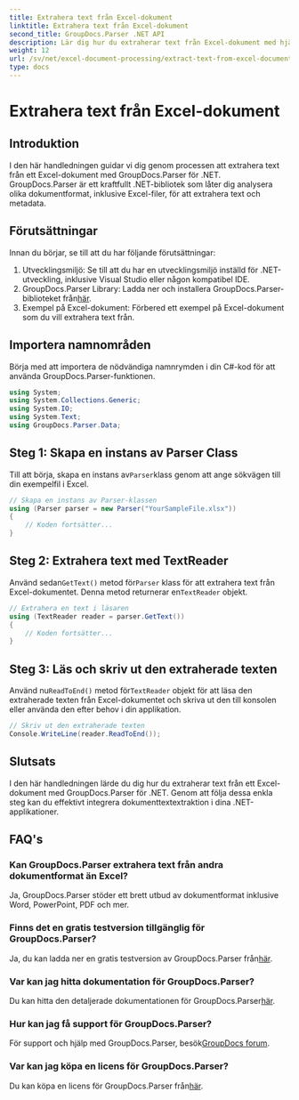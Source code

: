 ```yaml
---
title: Extrahera text från Excel-dokument
linktitle: Extrahera text från Excel-dokument
second_title: GroupDocs.Parser .NET API
description: Lär dig hur du extraherar text från Excel-dokument med hjälp av GroupDocs.Parser för .NET i enkla steg.
weight: 12
url: /sv/net/excel-document-processing/extract-text-from-excel-document/
type: docs
---
```

# Extrahera text från Excel-dokument

## Introduktion
I den här handledningen guidar vi dig genom processen att extrahera text från ett Excel-dokument med GroupDocs.Parser för .NET. GroupDocs.Parser är ett kraftfullt .NET-bibliotek som låter dig analysera olika dokumentformat, inklusive Excel-filer, för att extrahera text och metadata.
## Förutsättningar
Innan du börjar, se till att du har följande förutsättningar:
1. Utvecklingsmiljö: Se till att du har en utvecklingsmiljö inställd för .NET-utveckling, inklusive Visual Studio eller någon kompatibel IDE.
2.  GroupDocs.Parser Library: Ladda ner och installera GroupDocs.Parser-biblioteket från[här](https://releases.groupdocs.com/parser/net/).
3. Exempel på Excel-dokument: Förbered ett exempel på Excel-dokument som du vill extrahera text från.

## Importera namnområden
Börja med att importera de nödvändiga namnrymden i din C#-kod för att använda GroupDocs.Parser-funktionen.
```csharp
using System;
using System.Collections.Generic;
using System.IO;
using System.Text;
using GroupDocs.Parser.Data;
```
## Steg 1: Skapa en instans av Parser Class
 Till att börja, skapa en instans av`Parser`klass genom att ange sökvägen till din exempelfil i Excel.
```csharp
// Skapa en instans av Parser-klassen
using (Parser parser = new Parser("YourSampleFile.xlsx"))
{
    // Koden fortsätter...
}
```
## Steg 2: Extrahera text med TextReader
 Använd sedan`GetText()` metod för`Parser` klass för att extrahera text från Excel-dokumentet. Denna metod returnerar en`TextReader` objekt.
```csharp
// Extrahera en text i läsaren
using (TextReader reader = parser.GetText())
{
    // Koden fortsätter...
}
```
## Steg 3: Läs och skriv ut den extraherade texten
 Använd nu`ReadToEnd()` metod för`TextReader` objekt för att läsa den extraherade texten från Excel-dokumentet och skriva ut den till konsolen eller använda den efter behov i din applikation.
```csharp
// Skriv ut den extraherade texten
Console.WriteLine(reader.ReadToEnd());
```

## Slutsats
I den här handledningen lärde du dig hur du extraherar text från ett Excel-dokument med GroupDocs.Parser för .NET. Genom att följa dessa enkla steg kan du effektivt integrera dokumenttextextraktion i dina .NET-applikationer.

## FAQ's
### Kan GroupDocs.Parser extrahera text från andra dokumentformat än Excel?
Ja, GroupDocs.Parser stöder ett brett utbud av dokumentformat inklusive Word, PowerPoint, PDF och mer.
### Finns det en gratis testversion tillgänglig för GroupDocs.Parser?
 Ja, du kan ladda ner en gratis testversion av GroupDocs.Parser från[här](https://releases.groupdocs.com/).
### Var kan jag hitta dokumentation för GroupDocs.Parser?
 Du kan hitta den detaljerade dokumentationen för GroupDocs.Parser[här](https://tutorials.groupdocs.com/parser/net/).
### Hur kan jag få support för GroupDocs.Parser?
För support och hjälp med GroupDocs.Parser, besök[GroupDocs forum](https://forum.groupdocs.com/c/parser/17).
### Var kan jag köpa en licens för GroupDocs.Parser?
 Du kan köpa en licens för GroupDocs.Parser från[här](https://purchase.groupdocs.com/buy).